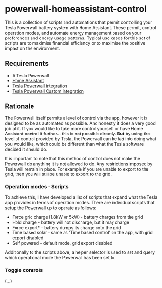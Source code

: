 # powerwall-homeassistant-control

This is a collection of scripts and automations that permit controlling your Tesla Powerwall battery system with Home Assistant. These permit, control operation modes, and automate energy management based on your preferences and energy usage patterns. Typical use cases for this set of scripts are to maximise financial efficiency or to maximise the positive impact on the environment.

## Requirements

* A Tesla Powerwall
* [Home Assistant](https://www.home-assistant.io/)
* [Tesla Powerwall integration](https://www.home-assistant.io/integrations/powerwall)
* [Tesla Powerwall Custom integration](https://github.com/alandtse/tesla)

## Rationale

The Powerwall itself permits a level of control via the app, however it is designed to be as automated as possible. And honestly it does a very good job at it. If you would like to take more control yourself or have Home Assistant control it further... this is not possible directly. **But** by using the level of control provided by Tesla, the Powerwall can be *led* into doing what you would like, which could be different than what the Tesla software decided it should do.

It is important to note that this method of control does not make the Powerwall do anything it is not allowed to do. Any restrictions imposed by Tesla will remain in place. For example if you are unable to export to the grid, then you will still be unable to export to the grid.

### Operation modes - Scripts

To achieve this, I have developed a list of scripts that expand what the Tesla app provides in terms of operation modes. There are individual scripts that setup the Powerwall up to operate as follows:

* Force grid charge (1.8kW or 5kW) - battery charges from the grid
* Hold charge - battery will not discharge, but it may charge
* Force export\* - battery dumps its charge onto the grid
* Time based solar - same as 'Time based control' on the app, with grid export disabled
* Self powered - default mode, grid export disabled

Additionally to the scripts above, a helper selector is used to set and query which operational mode the Powerwall has been set to.

### Toggle controls

(...)
